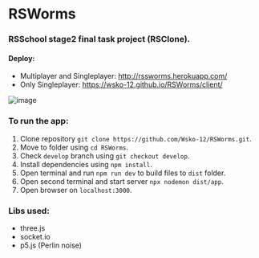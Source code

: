 
# RSWorms
### RSSchool stage2 final task project (RSClone).

#### Deploy:
 - Multiplayer and Singleplayer: http://rssworms.herokuapp.com/
 - Only Singleplayer: https://wsko-12.github.io/RSWorms/client/

![image](https://user-images.githubusercontent.com/63554864/188439720-ba9ea0d7-f528-471f-a1f9-717e5409e391.png)

### To run the app:
  1. Clone repository `git clone https://github.com/Wsko-12/RSWorms.git`.
  2. Move to folder using `cd RSWorms`.
  3. Check `develop` branch using `git checkout develop`.
  4. Install dependencies using `npm install`.
  5. Open terminal and run `npm run dev` to build files to `dist` folder.
  6. Open second terminal and start server `npx nodemon dist/app`.
  7. Open browser on `localhost:3000`.


### Libs used:
 - three.js
 - socket.io
 - p5.js (Perlin noise)
